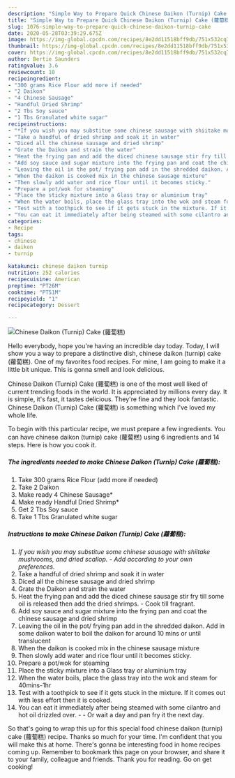 ```yaml
---
description: "Simple Way to Prepare Quick Chinese Daikon (Turnip) Cake (蘿蔔糕)"
title: "Simple Way to Prepare Quick Chinese Daikon (Turnip) Cake (蘿蔔糕)"
slug: 1076-simple-way-to-prepare-quick-chinese-daikon-turnip-cake
date: 2020-05-28T03:39:29.675Z
image: https://img-global.cpcdn.com/recipes/8e2dd11518bff9db/751x532cq70/chinese-daikon-turnip-cake-蘿蔔糕-recipe-main-photo.jpg
thumbnail: https://img-global.cpcdn.com/recipes/8e2dd11518bff9db/751x532cq70/chinese-daikon-turnip-cake-蘿蔔糕-recipe-main-photo.jpg
cover: https://img-global.cpcdn.com/recipes/8e2dd11518bff9db/751x532cq70/chinese-daikon-turnip-cake-蘿蔔糕-recipe-main-photo.jpg
author: Bertie Saunders
ratingvalue: 3.6
reviewcount: 10
recipeingredient:
- "300 grams Rice Flour add more if needed"
- "2 Daikon"
- "4 Chinese Sausage"
- "Handful Dried Shrimp"
- "2 Tbs Soy sauce"
- "1 Tbs Granulated white sugar"
recipeinstructions:
- "*If you wish you may substitue some chinese sausage with shiitake mushrooms, and dried scallop. Add according to your own preferences.*"
- "Take a handful of dried shrimp and soak it in water"
- "Diced all the chinese sausage and dried shrimp"
- "Grate the Daikon and strain the water"
- "Heat the frying pan and add the diced chinese sausage stir fry till some oil is released then add the dried shrimps. Cook till fragrant."
- "Add soy sauce and sugar mixture into the frying pan and coat the chinese sausage and dried shrimp"
- "Leaving the oil in the pot/ frying pan add in the shredded daikon. Add in some daikon water to boil the daikon for around 10 mins or until translucent"
- "When the daikon is cooked mix in the chinese sausage mixture"
- "Then slowly add water and rice flour until it becomes sticky."
- "Prepare a pot/wok for steaming"
- "Place the sticky mixture into a Glass tray or aluminium tray"
- "When the water boils, place the glass tray into the wok and steam for 40mins-1hr"
- "Test with a toothpick to see if it gets stuck in the mixture. If it comes out with less effort then it is cooked."
- "You can eat it immediately after being steamed with some cilantro and hot oil drizzled over.   Or wait a day and pan fry it the next day."
categories:
- Recipe
tags:
- chinese
- daikon
- turnip

katakunci: chinese daikon turnip 
nutrition: 252 calories
recipecuisine: American
preptime: "PT26M"
cooktime: "PT51M"
recipeyield: "1"
recipecategory: Dessert

---
```



![Chinese Daikon (Turnip) Cake (蘿蔔糕)](https://img-global.cpcdn.com/recipes/8e2dd11518bff9db/751x532cq70/chinese-daikon-turnip-cake-蘿蔔糕-recipe-main-photo.jpg)

Hello everybody, hope you're having an incredible day today. Today, I will show you a way to prepare a distinctive dish, chinese daikon (turnip) cake (蘿蔔糕). One of my favorites food recipes. For mine, I am going to make it a little bit unique. This is gonna smell and look delicious.



Chinese Daikon (Turnip) Cake (蘿蔔糕) is one of the most well liked of current trending foods in the world. It is appreciated by millions every day. It is simple, it's fast, it tastes delicious. They're fine and they look fantastic. Chinese Daikon (Turnip) Cake (蘿蔔糕) is something which I've loved my whole life.


To begin with this particular recipe, we must prepare a few ingredients. You can have chinese daikon (turnip) cake (蘿蔔糕) using 6 ingredients and 14 steps. Here is how you cook it.

<!--inarticleads1-->

##### The ingredients needed to make Chinese Daikon (Turnip) Cake (蘿蔔糕):

1. Take 300 grams Rice Flour (add more if needed)
1. Take 2 Daikon
1. Make ready 4 Chinese Sausage*
1. Make ready Handful Dried Shrimp*
1. Get 2 Tbs Soy sauce
1. Take 1 Tbs Granulated white sugar




<!--inarticleads2-->

##### Instructions to make Chinese Daikon (Turnip) Cake (蘿蔔糕):

1. *If you wish you may substitue some chinese sausage with shiitake mushrooms, and dried scallop. - Add according to your own preferences.*
1. Take a handful of dried shrimp and soak it in water
1. Diced all the chinese sausage and dried shrimp
1. Grate the Daikon and strain the water
1. Heat the frying pan and add the diced chinese sausage stir fry till some oil is released then add the dried shrimps. - Cook till fragrant.
1. Add soy sauce and sugar mixture into the frying pan and coat the chinese sausage and dried shrimp
1. Leaving the oil in the pot/ frying pan add in the shredded daikon. Add in some daikon water to boil the daikon for around 10 mins or until translucent
1. When the daikon is cooked mix in the chinese sausage mixture
1. Then slowly add water and rice flour until it becomes sticky.
1. Prepare a pot/wok for steaming
1. Place the sticky mixture into a Glass tray or aluminium tray
1. When the water boils, place the glass tray into the wok and steam for 40mins-1hr
1. Test with a toothpick to see if it gets stuck in the mixture. If it comes out with less effort then it is cooked.
1. You can eat it immediately after being steamed with some cilantro and hot oil drizzled over.  -  - Or wait a day and pan fry it the next day.




So that's going to wrap this up for this special food chinese daikon (turnip) cake (蘿蔔糕) recipe. Thanks so much for your time. I'm confident that you will make this at home. There's gonna be interesting food in home recipes coming up. Remember to bookmark this page on your browser, and share it to your family, colleague and friends. Thank you for reading. Go on get cooking!

